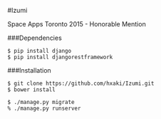 #Izumi

Space Apps Toronto 2015 - Honorable Mention

###Dependencies
```
$ pip install django
$ pip install djangorestframework
```

###Installation
```
$ git clone https://github.com/hxaki/Izumi.git
$ bower install

$ ./manage.py migrate
% ./manage.py runserver
```
